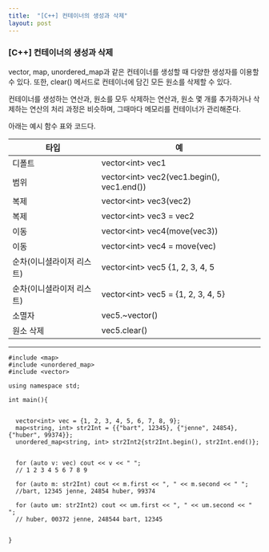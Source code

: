 ```yaml
---
title:  "[C++] 컨테이너의 생성과 삭제"
layout: post
---
```



### [C++] 컨테이너의 생성과 삭제

vector, map, unordered_map과 같은 컨테이너를 생성할 때 다양한 생성자를 이용할 수 있다. 또한, clear() 메서드로 컨테이너에 담긴 모든 원소를 삭제할 수 있다.


컨테이너를 생성하는 연산과, 원소를 모두 삭제하는 연산과, 원소 몇 개를 추가하거나 삭제하는 연산의 처리 과정은 비슷하며, 그때마다 메모리를 컨테이너가 관리해준다.

아래는 예시 함수 표와 코드다.

|타입|예|
|------|---|
|디폴트|vector<int\> vec1|
|범위|vector<int\> vec2(vec1.begin(), vec1.end())|
|복제|vector<int\> vec3(vec2)|
|복제|vector<int\> vec3 = vec2|
|이동|vector<int\> vec4(move(vec3))|
|이동|vector<int\> vec4 = move(vec)|
|순차(이니셜라이저 리스트)|vector<int\> vec5 {1, 2, 3, 4, 5||
|순차(이니셜라이저 리스트)|vector<int\> vec5 = {1, 2, 3, 4, 5}|
|소멸자|vec5.~vector()|
|원소 삭제|vec5.clear()|

---

```
#include <map>
#include <unordered_map>
#include <vector>

using namespace std;

int main(){


  vector<int> vec = {1, 2, 3, 4, 5, 6, 7, 8, 9};
  map<string, int> str2Int = {{"bart", 12345}, {"jenne", 24854}, {"huber", 99374}};
  unordered_map<string, int> str2Int2{str2Int.begin(), str2Int.end()};
  
  
  for (auto v: vec) cout << v << " ";
  // 1 2 3 4 5 6 7 8 9
  
  for (auto m: str2Int) cout << m.first << ", " << m.second << " ";
  //bart, 12345 jenne, 24854 huber, 99374
  
  for (auto um: str2Int2) cout << um.first << ", " << um.second << " ";
  // huber, 00372 jenne, 248544 bart, 12345
  
 
}



```



